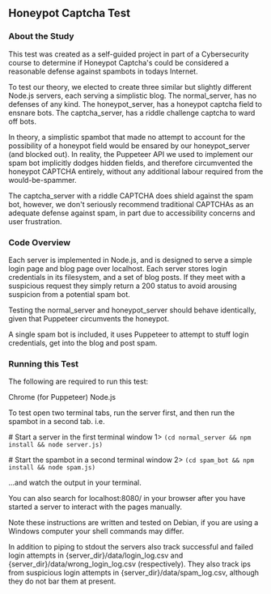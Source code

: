 ## Honeypot Captcha Test

### About the Study
This test was created as a self-guided project in part of a Cybersecurity course to determine if Honeypot Captcha's could be considered a reasonable defense against spambots in todays Internet. 

To test our theory, we elected to create three similar but slightly different Node.js servers, each serving a simplistic blog.
The normal_server, has no defenses of any kind.
The honeypot_server, has a honeypot captcha field to ensnare bots.
The captcha_server, has a riddle challenge captcha to ward off bots.

In theory, a simplistic spambot that made no attempt to account for the possibility of a honeypot field would be ensared by our honeypot_server (and blocked out). In reality, the Puppeteer API we used to implement our spam bot implicitly dodges hidden fields, and therefore circumvented the honeypot CAPTCHA entirely, without any additional labour required from the would-be-spammer.

The captcha_server with a riddle CAPTCHA does shield against the spam bot, however, we don't seriously recommend traditional CAPTCHAs as an adequate defense against spam, in part due to accessibility concerns and user frustration.

### Code Overview
Each server is implemented in Node.js, and is designed to serve a simple login page and blog page over localhost. Each server stores login credentials in its filesystem, and a set of blog posts. If they meet with a suspicious request they simply return a 200 status to avoid arousing suspicion from a potential spam bot.

Testing the normal_server and honeypot_server should behave identically, given that Puppeteer circumvents the honeypot.

A single spam bot is included, it uses Puppeteer to attempt to stuff login credentials, get into the blog and post spam.

### Running this Test
The following are required to run this test:

Chrome (for Puppeteer)
Node.js

To test open two terminal tabs, run the server first, and then run the spambot in a second tab.
i.e. 

\# Start a server in the first terminal window
1> `(cd normal_server && npm install && node server.js)`

\# Start the spambot in a second terminal window
2> `(cd spam_bot && npm install && node spam.js)`

...and watch the output in your terminal.

You can also search for localhost:8080/ in your browser after you have started a server to interact with the pages manually.

Note these instructions are written and tested on Debian, if you are using a Windows computer your shell commands may differ.

In addition to piping to stdout the servers also track successful and failed login attempts in {server_dir}/data/login_log.csv and {server_dir}/data/wrong_login_log.csv (respectively). They also track ips from suspicious login attempts in {server_dir}/data/spam_log.csv, although they do not bar them at present.
